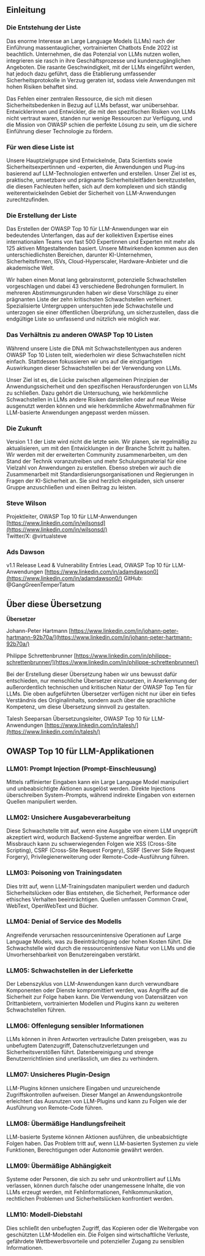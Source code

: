 ## Einleitung

### Die Entstehung der Liste

Das enorme Interesse an Large Language Models (LLMs) nach der Einführung massentauglicher, vortrainierten Chatbots Ende 2022 ist beachtlich. Unternehmen, die das Potenzial von LLMs nutzen wollen, integrieren sie rasch in ihre Geschäftsprozesse und kundenzugänglichen Angeboten. Die rasante Geschwindigkeit, mit der LLMs eingeführt werden, hat jedoch dazu geführt, dass die Etablierung umfassender Sicherheitsprotokolle in Verzug geraten ist, sodass viele Anwendungen mit hohen Risiken behaftet sind.

Das Fehlen einer zentralen Ressource, die sich mit diesen Sicherheitsbedenken in Bezug auf LLMs befasst, war unübersehbar. Entwicklerinnen und Entwickler, die mit den spezifischen Risiken von LLMs nicht vertraut waren, standen nur wenige Ressourcen zur Verfügung, und die Mission von OWASP schien die perfekte Lösung zu sein, um die sichere Einführung dieser Technologie zu fördern.

### Für wen diese Liste ist

Unsere Hauptzielgruppe sind Entwickelnde, Data Scientists sowie Sicherheitsexpertinnen und -experten, die Anwendungen und Plug-ins basierend auf LLM-Technologien entwerfen und erstellen. Unser Ziel ist es, praktische, umsetzbare und prägnante Sicherheitsleitfäden bereitzustellen, die diesen Fachleuten helfen, sich auf dem komplexen und sich ständig weiterentwickelnden Gebiet der Sicherheit von LLM-Anwendungen zurechtzufinden.

### Die Erstellung der Liste

Das Erstellen der OWASP Top 10 für LLM-Anwendungen war ein bedeutendes Unterfangen, das auf der kollektiven Expertise eines internationalen Teams von fast 500 Expertinnen und Experten mit mehr als 125 aktiven Mitgestaltenden basiert. Unsere Mitwirkenden kommen aus den unterschiedlichsten Bereichen, darunter KI-Unternehmen, Sicherheitsfirmen, ISVs, Cloud-Hyperscaler, Hardware-Anbieter und die akademische Welt.

Wir haben einen Monat lang gebrainstormt, potenzielle Schwachstellen vorgeschlagen und dabei 43 verschiedene Bedrohungen formuliert. In mehreren Abstimmungsrunden haben wir diese Vorschläge zu einer prägnanten Liste der zehn kritischsten Schwachstellen verfeinert. Spezialisierte Untergruppen untersuchten jede Schwachstelle und unterzogen sie einer öffentlichen Überprüfung, um sicherzustellen, dass die endgültige Liste so umfassend und nützlich wie möglich war.

### Das Verhältnis zu anderen OWASP Top 10 Listen

Während unsere Liste die DNA mit Schwachstellentypen aus anderen OWASP Top 10 Listen teilt, wiederholen wir diese Schwachstellen nicht einfach. Stattdessen fokussieren wir uns auf die einzigartigen Auswirkungen dieser Schwachstellen bei der Verwendung von LLMs.

Unser Ziel ist es, die Lücke zwischen allgemeinen Prinzipien der Anwendungssicherheit und den spezifischen Herausforderungen von LLMs zu schließen. Dazu gehört die Untersuchung, wie herkömmliche Schwachstellen in LLMs andere Risiken darstellen oder auf neue Weise ausgenutzt werden können und wie herkömmliche Abwehrmaßnahmen für LLM-basierte Anwendungen angepasst werden müssen.

### Die Zukunft

Version 1.1 der Liste wird nicht die letzte sein. Wir planen, sie regelmäßig zu aktualisieren, um mit den Entwicklungen in der Branche Schritt zu halten. Wir werden mit der erweiterten Community zusammenarbeiten, um den Stand der Technik voranzutreiben und mehr Schulungsmaterial für eine Vielzahl von Anwendungen zu erstellen. Ebenso streben wir auch die Zusammenarbeit mit Standardisierungsorganisationen und Regierungen in Fragen der KI-Sicherheit an. Sie sind herzlich eingeladen, sich unserer Gruppe anzuschließen und einen Beitrag zu leisten.

### Steve Wilson

Projektleiter, OWASP Top 10 für LLM-Anwendungen
[https://www.linkedin.com/in/wilsonsd](https://www.linkedin.com/in/wilsonsd/)  
Twitter/X: @virtualsteve

### Ads Dawson

v1.1 Release Lead & Vulnerability Entries Lead, OWASP Top 10 für LLM-Anwendungen
[https://www.linkedin.com/in/adamdawson0](https://www.linkedin.com/in/adamdawson0/) 
GitHub: @GangGreenTemperTatum

## Über diese Übersetzung

**Übersetzer**

Johann-Peter Hartmann
[https://www.linkedin.com/in/johann-peter-hartmann-92b70a/](https://www.linkedin.com/in/johann-peter-hartmann-92b70a/)  

Philippe Schrettenbrunner
[https://www.linkedin.com/in/philippe-schrettenbrunner/](https://www.linkedin.com/in/philippe-schrettenbrunner/)

Bei der Erstellung dieser Übersetzung haben wir uns bewusst dafür entschieden, nur menschliche Übersetzer einzusetzen, in Anerkennung der außerordentlich technischen und kritischen Natur der OWASP Top Ten für LLMs. Die oben aufgeführten Übersetzer verfügen nicht nur über ein tiefes Verständnis des Originalinhalts, sondern auch über die sprachliche Kompetenz, um diese Übersetzung sinnvoll zu gestalten.

Talesh Seeparsan
Übersetzungsleiter, OWASP Top 10 für LLM-Anwendungen
[https://www.linkedin.com/in/talesh/](https://www.linkedin.com/in/talesh/)  

## OWASP Top 10 für LLM-Applikationen

### LLM01: Prompt Injection (Prompt-Einschleusung)
Mittels raffinierter Eingaben kann ein Large Language Model manipuliert und unbeabsichtigte Aktionen ausgelöst werden. Direkte Injections überschreiben System-Prompts, während indirekte Eingaben von externen Quellen manipuliert werden.

### LLM02: Unsichere Ausgabeverarbeitung
Diese Schwachstelle tritt auf, wenn eine Ausgabe von einem LLM ungeprüft akzeptiert wird, wodurch Backend-Systeme angreifbar werden. Ein Missbrauch kann zu schwerwiegenden Folgen wie XSS (Cross-Site Scripting), CSRF (Cross-Site Request Forgery), SSRF (Server Side Request Forgery), Privilegienerweiterung oder Remote-Code-Ausführung führen.

### LLM03: Poisoning von Trainingsdaten
Dies tritt auf, wenn LLM-Trainingsdaten manipuliert werden und dadurch Sicherheitslücken oder Bias entstehen, die Sicherheit, Performance oder ethisches Verhalten beeinträchtigen. Quellen umfassen Common Crawl, WebText, OpenWebText und Bücher.

### LLM04: Denial of Service des Modells
Angreifende verursachen ressourcenintensive Operationen auf Large Language Models, was zu Beeinträchtigung oder hohen Kosten führt. Die Schwachstelle wird durch die ressourcenintensive Natur von LLMs und die Unvorhersehbarkeit von Benutzereingaben verstärkt.

### LLM05: Schwachstellen in der Lieferkette
Der Lebenszyklus von LLM-Anwendungen kann durch verwundbare Komponenten oder Dienste kompromittiert werden, was Angriffe auf die Sicherheit zur Folge haben kann. Die Verwendung von Datensätzen von Drittanbietern, vortrainierten Modellen und Plugins kann zu weiteren Schwachstellen führen.

### LLM06: Offenlegung sensibler Informationen
LLMs können in ihren Antworten vertrauliche Daten preisgeben, was zu unbefugtem Datenzugriff, Datenschutzverletzungen und Sicherheitsverstößen führt. Datenbereinigung und strenge Benutzerrichtlinien sind unerlässlich, um dies zu verhindern.

### LLM07: Unsicheres Plugin-Design
LLM-Plugins können unsichere Eingaben und unzureichende Zugriffskontrollen aufweisen. Dieser Mangel an Anwendungskontrolle erleichtert das Ausnutzen von LLM-Plugins und kann zu Folgen wie der Ausführung von Remote-Code führen.

### LLM08: Übermäßige Handlungsfreiheit
LLM-basierte Systeme können Aktionen ausführen, die unbeabsichtigte Folgen haben. Das Problem tritt auf, wenn LLM-basierten Systemen zu viele Funktionen, Berechtigungen oder Autonomie gewährt werden.

### LLM09: Übermäßige Abhängigkeit
Systeme oder Personen, die sich zu sehr und unkontrolliert auf LLMs verlassen, können durch falsche oder unangemessene Inhalte, die von LLMs erzeugt werden, mit Fehlinformationen, Fehlkommunikation, rechtlichen Problemen und Sicherheitslücken konfrontiert werden.

### LLM10: Modell-Diebstahl
Dies schließt den unbefugten Zugriff, das Kopieren oder die Weitergabe von geschützten LLM-Modellen ein. Die Folgen sind wirtschaftliche Verluste, gefährdete Wettbewerbsvorteile und potenzieller Zugang zu sensiblen Informationen.
